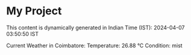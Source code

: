 # My Project

This content is dynamically generated in Indian Time (IST): 2024-04-07 03:50:50 IST


Current Weather in Coimbatore:
Temperature: 26.88 °C
Condition: mist
